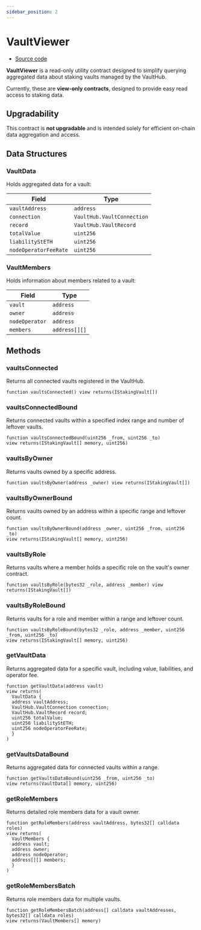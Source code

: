 ```yaml
---
sidebar_position: 2
---
```


# VaultViewer

- [Source code](https://github.com/lidofinance/si-lidity/blob/develop/si-contracts/0.8.25/VaultViewer.sol)

**VaultViewer** is a read-only utility contract designed to simplify querying aggregated data about staking vaults managed by the VaultHub.

Currently, these are **view-only contracts**, designed to provide easy read access to staking data.

## Upgradability

This contract is **not upgradable** and is intended solely for efficient on-chain data aggregation and access.

## Data Structures

### VaultData

Holds aggregated data for a vault:

| Field                 | Type                       |
| --------------------- | -------------------------- |
| `vaultAddress`        | `address`                  |
| `connection`          | `VaultHub.VaultConnection` |
| `record`              | `VaultHub.VaultRecord`     |
| `totalValue`          | `uint256`                  |
| `liabilityStETH`      | `uint256`                  |
| `nodeOperatorFeeRate` | `uint256`                  |

### VaultMembers

Holds information about members related to a vault:

| Field          | Type          |
| -------------- | ------------- |
| `vault`        | `address`     |
| `owner`        | `address`     |
| `nodeOperator` | `address`     |
| `members`      | `address[][]` |

## Methods

### vaultsConnected

Returns all connected vaults registered in the VaultHub.

```solidity
function vaultsConnected() view returns(IStakingVault[])
```

### vaultsConnectedBound

Returns connected vaults within a specified index range and number of leftover vaults.

```solidity
function vaultsConnectedBound(uint256 _from, uint256 _to)
view returns(IStakingVault[] memory, uint256)
```

### vaultsByOwner

Returns vaults owned by a specific address.

```solidity
function vaultsByOwner(address _owner) view returns(IStakingVault[])
```

### vaultsByOwnerBound

Returns vaults owned by an address within a specific range and leftover count.

```solidity
function vaultsByOwnerBound(address _owner, uint256 _from, uint256 _to)
view returns(IStakingVault[] memory, uint256)
```

### vaultsByRole

Returns vaults where a member holds a specific role on the vault's owner contract.

```solidity
function vaultsByRole(bytes32 _role, address _member) view returns(IStakingVault[])
```

### vaultsByRoleBound

Returns vaults for a role and member within a range and leftover count.

```solidity
function vaultsByRoleBound(bytes32 _role, address _member, uint256 _from, uint256 _to)
view returns(IStakingVault[] memory, uint256)
```

### getVaultData

Returns aggregated data for a specific vault, including value, liabilities, and operator fee.

```solidity
function getVaultData(address vault)
view returns(
  VaultData {
  address vaultAddress;
  VaultHub.VaultConnection connection;
  VaultHub.VaultRecord record;
  uint256 totalValue;
  uint256 liabilityStETH;
  uint256 nodeOperatorFeeRate;
  }
)
```

### getVaultsDataBound

Returns aggregated data for connected vaults within a range.

```solidity
function getVaultsDataBound(uint256 _from, uint256 _to)
view returns(VaultData[] memory, uint256)
```

### getRoleMembers

Returns detailed role members data for a vault owner.

```solidity
function getRoleMembers(address vaultAddress, bytes32[] calldata roles)
view returns(
  VaultMembers {
  address vault;
  address owner;
  address nodeOperator;
  address[][] members;
  }
)
```

### getRoleMembersBatch

Returns role members data for multiple vaults.

```solidity
function getRoleMembersBatch(address[] calldata vaultAddresses, bytes32[] calldata roles)
view returns(VaultMembers[] memory)
```
